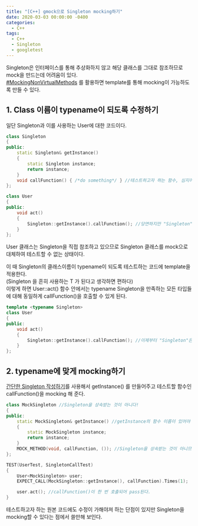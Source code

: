 ```yaml
---
title: "[C++] gmock으로 Singleton mocking하기"
date: 2020-03-03 00:00:00 -0400
categories:
  - C++
tags:
  - C++
  - Singleton
  - googletest
---
```

Singleton은 인터페이스를 통해 추상화하지 않고 해당 클래스를 그대로 참조하므로 mock을 만드는데 어려움이 있다.  
[#MockingNonVirtualMethods](https://github.com/google/googletest/blob/master/googlemock/docs/cook_book.md#mocking-non-virtual-methods-mockingnonvirtualmethods) 를 활용하면 template를 통해 mocking이 가능하도록 만들 수 있다.

## 1. Class 이름이 typename이 되도록 수정하기

일단 Singleton과 이를 사용하는 User에 대한 코드이다.
```cpp
class Singleton
{
public:
    static Singleton& getInstance()
    {
        static Singleton instance;
        return instance;
    }
    void callFunction() { /*do something*/ } //테스트하고자 하는 함수, 심지어 가상함수도 아니다.
};
```
```cpp
class User
{
public:
    void act()
    {
        Singleton::getInstance().callFunction(); //당연하지만 "Singleton"은 class이름으로 사용되고 있다
    }
};
```
User 클래스는 Singleton을 직접 참조하고 있으므로 Singleton 클래스를 mock으로 대체하여 테스트할 수 없는 상태이다.

이 때 Singleton의 클래스이름이 typename이 되도록 테스트하는 코드에 template을 적용한다.  
(Singleton 을 흔히 사용하는 T 가 된다고 생각하면 편하다)  
이렇게 하면 User::act() 함수 안에서는 typename Singleton을 만족하는 모든 타입들에 대해 동일하게 callFunction()을 호출할 수 있게 된다.
```cpp
template <typename Singleton>
class User
{
public:
    void act()
    {
        Singleton::getInstance().callFunction(); //이제부터 "Singleton"은 typename이다!
    }
};
```

## 2. typename에 맞게 mocking하기

[간단한 Singleton 작성하기](https://dal-pi.github.io/c++/001-cpp-singleton/)를 사용해서 getInstance() 를 만들어주고 테스트할 함수인 callFunction()을 mocking 해 준다.
```cpp
class MockSingleton //Singleton을 상속받는 것이 아니다!
{
public:
    static MockSingleton& getInstance() //getInstance의 함수 이름이 있어야 하며 원래의 class Singleton처럼 동작하도록 작성한다.
    {
        static MockSingleton instance;
        return instance;
    }
    MOCK_METHOD(void, callFunction, ()); //Singleton을 상속받는 것이 아니므로 override가 아니다
};

TEST(UserTest, SingletonCallTest)
{
    User<MockSingleton> user;
    EXPECT_CALL(MockSingleton::getInstance(), callFunction).Times(1);

    user.act(); //callFunction()이 한 번 호출되어 pass된다.
}
```

테스트하고자 하는 원본 코드에도 수정이 가해야져 하는 단점이 있지만 Singleton을 mocking할 수 있다는 점에서 쓸만해 보인다.
